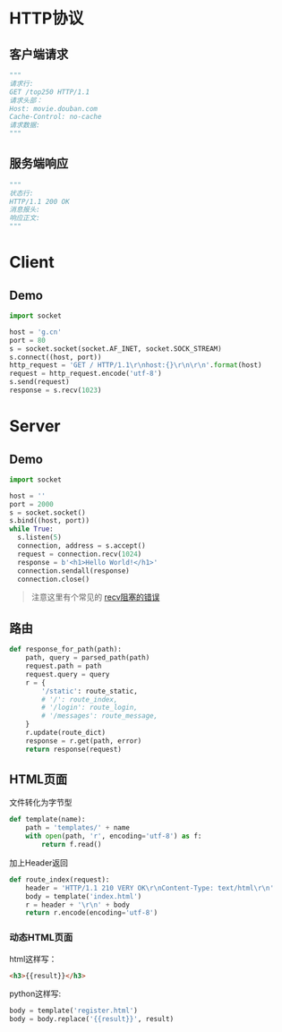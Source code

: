 # HTTP协议

## 客户端请求

```python
"""
请求行:
GET /top250 HTTP/1.1
请求头部：
Host: movie.douban.com
Cache-Control: no-cache
请求数据:
"""
```

## 服务端响应

```python
"""
状态行:
HTTP/1.1 200 OK
消息报头:
响应正文:
"""
```



# Client

## Demo

```python
import socket

host = 'g.cn'
port = 80
s = socket.socket(socket.AF_INET, socket.SOCK_STREAM)
s.connect((host, port))
http_request = 'GET / HTTP/1.1\r\nhost:{}\r\n\r\n'.format(host)
request = http_request.encode('utf-8')
s.send(request)
response = s.recv(1023)
```

# Server

## Demo

```python
import socket

host = ''
port = 2000
s = socket.socket()
s.bind((host, port))
while True:
  s.listen(5)
  connection, address = s.accept()
  request = connection.recv(1024)
  response = b'<h1>Hello World!</h1>'
  connection.sendall(response)
  connection.close()
```

>注意这里有个常见的 [recv阻塞的错误](https://stackoverflow.com/questions/9770567/python-tcp-socket-blocks-on-recv-method)

## 路由

```python
def response_for_path(path):
    path, query = parsed_path(path)
    request.path = path
    request.query = query
    r = {
        '/static': route_static,
        # '/': route_index,
        # '/login': route_login,
        # '/messages': route_message,
    }
    r.update(route_dict)
    response = r.get(path, error)
    return response(request)
```



## HTML页面

文件转化为字节型

```python
def template(name):
    path = 'templates/' + name
    with open(path, 'r', encoding='utf-8') as f:
        return f.read()
```

加上Header返回

```python
def route_index(request):
    header = 'HTTP/1.1 210 VERY OK\r\nContent-Type: text/html\r\n'
    body = template('index.html')
    r = header + '\r\n' + body
    return r.encode(encoding='utf-8')
```

### 动态HTML页面

html这样写：

```html
<h3>{{result}}</h3>
```

python这样写:
```python
body = template('register.html')
body = body.replace('{{result}}', result)
```

